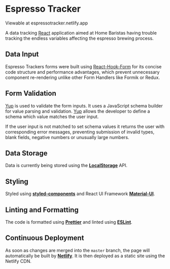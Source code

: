 # Espresso Tracker

Viewable at espressotracker.netlify.app

A data tracking [React](https://reactjs.org/) application aimed at Home Baristas having trouble tracking the endless variables affecting the espresso brewing process.

## Data Input

Espresso Trackers forms were built using [React-Hook-Form](https://react-hook-form.com/) for its concise code structure and performance advantages, which prevent unnecessary component re-rendering unlike other Form Handlers like Formik or Redux.

## Form Validation

[Yup](https://github.com/jquense/yup) is used to validate the form inputs. It uses a JavaScript schema builder for value parsing and validation. [Yup](https://github.com/jquense/yup) allows the developer to define a schema which value matches the user input.

If the user input is not matched to set schema values it returns the user with corresponding error messages, preventing submission of invalid types, blank fields, negative numbers or unusually large numbers.

## Data Storage

Data is currently being stored using the [**LocalStorage**](https://developer.mozilla.org/en-US/docs/Web/API/Storage) API.

## Styling

Styled using [**styled-components**](https://www.styled-components.com) and React UI Framework [**Material-UI**](https://material-ui.com/).

## Linting and Formatting

The code is formatted using **[Prettier](https://github.com/prettier/prettier)** and linted using **[ESLint](https://eslint.org/)**.

## Continuous Deployment

As soon as changes are merged into the `master` branch, the page will automatically be built by **[Netlify](https://netlify.com)**. It is then deployed as a static site using the Netlify CDN.
